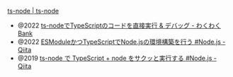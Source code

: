 [ts-node | ts-node](https://typestrong.org/ts-node/)

- @2022 [ts-nodeでTypeScriptのコードを直接実行 & デバッグ - わくわくBank](https://www.wakuwakubank.com/posts/726-typescript-ts-node/)
- @2022 [ESModuleかつTypeScriptでNode.jsの環境構築を行う #Node.js - Qiita](https://qiita.com/2san/items/8d493f89aaf455ab9af1)
- @2019 [ts-node で TypeScript + node をサクッと実行する #Node.js - Qiita](https://qiita.com/mangano-ito/items/75e65071c9c482ddc335)
